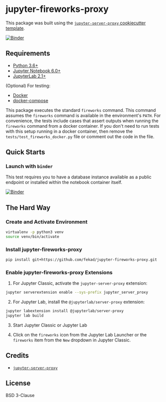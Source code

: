 # jupyter-fireworks-proxy

This package was built using the [`jupyter-server-proxy` cookiecutter template](https://github.com/illumidesk/cookiecutter-jupyter-server-proxy).

[![Binder](https://mybinder.org/badge_logo.svg)](https://mybinder.org/v2/gh/fekad/jupyter-fireworks-proxy/main?urlpath=fireworks)

## Requirements

- [Python 3.6+](https://www.python.org/downloads/)
- [Jupyter Notebook 6.0+](https://pypi.org/project/notebook/)
- [JupyterLab 2.1+](https://jupyterlab.readthedocs.io/en/stable/getting_started/installation.html)

(Optional) For testing:

- [Docker](https://docs.docker.com/get-docker/)
- [docker-compose](https://docs.docker.com/compose/install/)

This package executes the standard `fireworks` command. This command assumes the `fireworks` command is available in the environment's `PATH`. For convenience, the tests include cases that assert outputs when running the `fireworks` command from a docker container. If you don't need to run tests with this setup running in a docker container, then remove the `tests/test_fireworks_docker.py` file or comment out the code in the file.

## Quick Starts

### Launch with `binder`

This test requires you to have a database instance available as a public endpoint or installed within the notebook container itself.

[![Binder](https://mybinder.org/badge_logo.svg)](https://mybinder.org/v2/gh/illumidesk/jupyter-fireworks-proxy/main?urlpath=fireworks)

## The Hard Way

### Create and Activate Environment

```bash
virtualenv -p python3 venv
source venv/bin/activate
```

### Install jupyter-fireworks-proxy

```bash
pip install git+https://github.com/fekad/jupyter-fireworks-proxy.git
```

### Enable jupyter-fireworks-proxy Extensions

1. For Jupyter Classic, activate the `jupyter-server-proxy` extension:

```bash
jupyter serverextension enable --sys-prefix jupyter_server_proxy
```

2. For Jupyter Lab, install the `@jupyterlab/server-proxy` extension:

```bash
jupyter labextension install @jupyterlab/server-proxy
jupyter lab build
```

3. Start Jupyter Classic or Jupyter Lab

4. Click on the `fireworks` icon from the Jupyter Lab Launcher or the `fireworks` item from the `New` dropdown in Jupyter Classic.

## Credits

- [`jupyter-server-proxy`](https://github.com/jupyterhub/jupyter-server-proxy)

## License

BSD 3-Clause
